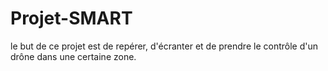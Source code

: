 # Projet-SMART
le but de ce projet est de repérer, d'écranter et de prendre le contrôle d'un drône dans une certaine zone.
